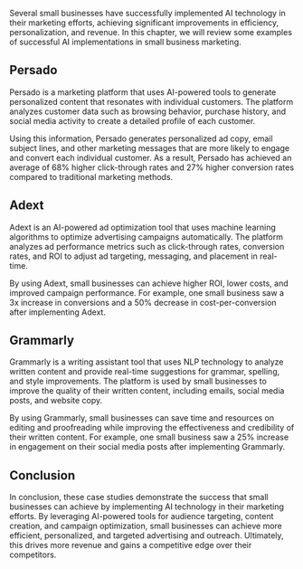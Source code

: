 

Several small businesses have successfully implemented AI technology in their marketing efforts, achieving significant improvements in efficiency, personalization, and revenue. In this chapter, we will review some examples of successful AI implementations in small business marketing.

Persado
-------

Persado is a marketing platform that uses AI-powered tools to generate personalized content that resonates with individual customers. The platform analyzes customer data such as browsing behavior, purchase history, and social media activity to create a detailed profile of each customer.

Using this information, Persado generates personalized ad copy, email subject lines, and other marketing messages that are more likely to engage and convert each individual customer. As a result, Persado has achieved an average of 68% higher click-through rates and 27% higher conversion rates compared to traditional marketing methods.

Adext
-----

Adext is an AI-powered ad optimization tool that uses machine learning algorithms to optimize advertising campaigns automatically. The platform analyzes ad performance metrics such as click-through rates, conversion rates, and ROI to adjust ad targeting, messaging, and placement in real-time.

By using Adext, small businesses can achieve higher ROI, lower costs, and improved campaign performance. For example, one small business saw a 3x increase in conversions and a 50% decrease in cost-per-conversion after implementing Adext.

Grammarly
---------

Grammarly is a writing assistant tool that uses NLP technology to analyze written content and provide real-time suggestions for grammar, spelling, and style improvements. The platform is used by small businesses to improve the quality of their written content, including emails, social media posts, and website copy.

By using Grammarly, small businesses can save time and resources on editing and proofreading while improving the effectiveness and credibility of their written content. For example, one small business saw a 25% increase in engagement on their social media posts after implementing Grammarly.

Conclusion
----------

In conclusion, these case studies demonstrate the success that small businesses can achieve by implementing AI technology in their marketing efforts. By leveraging AI-powered tools for audience targeting, content creation, and campaign optimization, small businesses can achieve more efficient, personalized, and targeted advertising and outreach. Ultimately, this drives more revenue and gains a competitive edge over their competitors.
